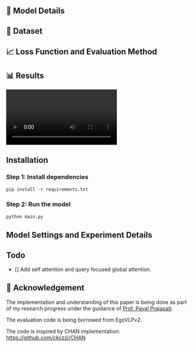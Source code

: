 ## 🎥 Model Details

## 📑 Dataset

## 📈 Loss Function and Evaluation Method

## 📊 Results

<video src="./assets/food_hands.mp4" width=300 controls> </video>

## Installation

### Step 1: Install dependencies

```py
pip install -r requirements.txt
```

### Step 2: Run the model

```py
python main.py
```

## Model Settings and Experiment Details

## Todo

- [] Add self attention and query focused global attention.

## 🙏 Acknowledgement

The implementation and understanding of this paper is being done as part of my research progress under the guidance of [Prof. Payal Prajapati](https://ldce.ac.in/faculty/payal.prajapati.129).

The evaluation code is being borrowed from EgoVLPv2.

The code is inspired by CHAN implementation:
https://github.com/ckczzj/CHAN

